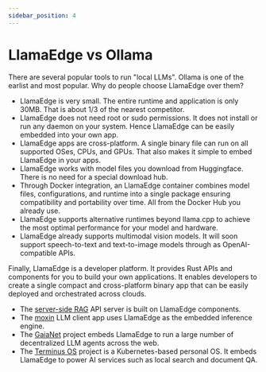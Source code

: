```yaml
---
sidebar_position: 4
---
```


# LlamaEdge vs Ollama

There are several popular tools to run "local LLMs". Ollama is one of the earlist and most popular. Why do people
choose LlamaEdge over them?

* LlamaEdge is very small. The entire runtime and application is only 30MB. That is about 1/3 of the nearest competitor.
* LlamaEdge does not need root or sudo permissions. It does not install or run any daemon on your system. Hence LlamaEdge can be easily embedded into your own app.
* LlamaEdge apps are cross-platform. A single binary file can run on all supported OSes, CPUs, and GPUs. That also makes it simple to embed LlamaEdge in your apps.
* LlamaEdge works with model files you download from Huggingface. There is no need for a special download hub.
* Through Docker integration, an LlamaEdge container combines model files, configurations, and runtime into a single package ensuring compatibility and portability over time. All from the Docker Hub you already use.
* LlamaEdge supports alternative runtimes beyond llama.cpp to achieve the most optimal performance for your model and hardware.
* LlamaEdge already supports multimodal vision models. It will soon support speech-to-text and text-to-image models through as OpenAI-compatible APIs.

Finally, LlamaEdge is a developer platform. It provides Rust APIs and components for you to build your own applications.
It enables developers to create a single compact and cross-platform binary app that can be easily deployed and orchestrated across clouds.

* The [server-side RAG](user-guide/server-side-rag/quick-start) API server is built on LlamaEdge components.
* The [moxin](https://github.com/project-robius/moxin) LLM client app uses LlamaEdge as the embedded inference engine.
* The [GaiaNet](https://github.com/GaiaNet-AI/gaianet-node) project embeds LlamaEdge to run a large number of decentralized LLM agents across the web.
* The [Terminus OS](https://www.jointerminus.com/) project is a Kubernetes-based personal OS. It embeds LlamaEdge to power AI services such as local search and document QA.

